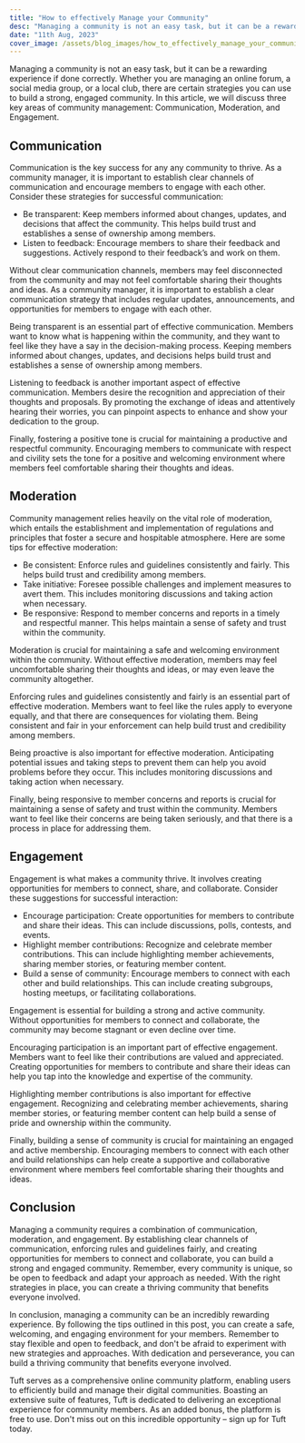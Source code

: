 ```yaml
---
title: "How to effectively Manage your Community"
desc: "Managing a community is not an easy task, but it can be a rewarding experience if done correctly."
date: "11th Aug, 2023"
cover_image: /assets/blog_images/how_to_effectively_manage_your_community/cover_photo.png
---
```


Managing a community is not an easy task, but it can be a rewarding experience if done correctly. Whether you are managing an online forum, a social media group, or a local club, there are certain strategies you can use to build a strong, engaged community. In this article, we will discuss three key areas of community management: Communication, Moderation, and Engagement.

## Communication

Communication is the key success for any any community to thrive. As a community manager, it is important to establish clear channels of communication and encourage members to engage with each other. Consider these strategies for successful communication:

- Be transparent: Keep members informed about changes, updates, and decisions that affect the community. This helps build trust and establishes a sense of ownership among members.
- Listen to feedback: Encourage members to share their feedback and suggestions. Actively respond to their feedback’s and work on them.

Without clear communication channels, members may feel disconnected from the community and may not feel comfortable sharing their thoughts and ideas. As a community manager, it is important to establish a clear communication strategy that includes regular updates, announcements, and opportunities for members to engage with each other.

Being transparent is an essential part of effective communication. Members want to know what is happening within the community, and they want to feel like they have a say in the decision-making process. Keeping members informed about changes, updates, and decisions helps build trust and establishes a sense of ownership among members.

Listening to feedback is another important aspect of effective communication. Members desire the recognition and appreciation of their thoughts and proposals. By promoting the exchange of ideas and attentively hearing their worries, you can pinpoint aspects to enhance and show your dedication to the group.

Finally, fostering a positive tone is crucial for maintaining a productive and respectful community. Encouraging members to communicate with respect and civility sets the tone for a positive and welcoming environment where members feel comfortable sharing their thoughts and ideas.

## Moderation

Community management relies heavily on the vital role of moderation, which entails the establishment and implementation of regulations and principles that foster a secure and hospitable atmosphere. Here are some tips for effective moderation:

- Be consistent: Enforce rules and guidelines consistently and fairly. This helps build trust and credibility among members.
- Take initiative: Foresee possible challenges and implement measures to avert them. This includes monitoring discussions and taking action when necessary.
- Be responsive: Respond to member concerns and reports in a timely and respectful manner. This helps maintain a sense of safety and trust within the community.

Moderation is crucial for maintaining a safe and welcoming environment within the community. Without effective moderation, members may feel uncomfortable sharing their thoughts and ideas, or may even leave the community altogether.

Enforcing rules and guidelines consistently and fairly is an essential part of effective moderation. Members want to feel like the rules apply to everyone equally, and that there are consequences for violating them. Being consistent and fair in your enforcement can help build trust and credibility among members.

Being proactive is also important for effective moderation. Anticipating potential issues and taking steps to prevent them can help you avoid problems before they occur. This includes monitoring discussions and taking action when necessary.

Finally, being responsive to member concerns and reports is crucial for maintaining a sense of safety and trust within the community. Members want to feel like their concerns are being taken seriously, and that there is a process in place for addressing them.

## Engagement

Engagement is what makes a community thrive. It involves creating opportunities for members to connect, share, and collaborate. Consider these suggestions for successful interaction:

- Encourage participation: Create opportunities for members to contribute and share their ideas. This can include discussions, polls, contests, and events.
- Highlight member contributions: Recognize and celebrate member contributions. This can include highlighting member achievements, sharing member stories, or featuring member content.
- Build a sense of community: Encourage members to connect with each other and build relationships. This can include creating subgroups, hosting meetups, or facilitating collaborations.

Engagement is essential for building a strong and active community. Without opportunities for members to connect and collaborate, the community may become stagnant or even decline over time.

Encouraging participation is an important part of effective engagement. Members want to feel like their contributions are valued and appreciated. Creating opportunities for members to contribute and share their ideas can help you tap into the knowledge and expertise of the community.

Highlighting member contributions is also important for effective engagement. Recognizing and celebrating member achievements, sharing member stories, or featuring member content can help build a sense of pride and ownership within the community.

Finally, building a sense of community is crucial for maintaining an engaged and active membership. Encouraging members to connect with each other and build relationships can help create a supportive and collaborative environment where members feel comfortable sharing their thoughts and ideas.

## Conclusion

Managing a community requires a combination of communication, moderation, and engagement. By establishing clear channels of communication, enforcing rules and guidelines fairly, and creating opportunities for members to connect and collaborate, you can build a strong and engaged community. Remember, every community is unique, so be open to feedback and adapt your approach as needed. With the right strategies in place, you can create a thriving community that benefits everyone involved.

In conclusion, managing a community can be an incredibly rewarding experience. By following the tips outlined in this post, you can create a safe, welcoming, and engaging environment for your members. Remember to stay flexible and open to feedback, and don't be afraid to experiment with new strategies and approaches. With dedication and perseverance, you can build a thriving community that benefits everyone involved.

Tuft serves as a comprehensive online community platform, enabling users to efficiently build and manage their digital communities. Boasting an extensive suite of features, Tuft is dedicated to delivering an exceptional experience for community members. As an added bonus, the platform is free to use. Don't miss out on this incredible opportunity – sign up for Tuft today.
